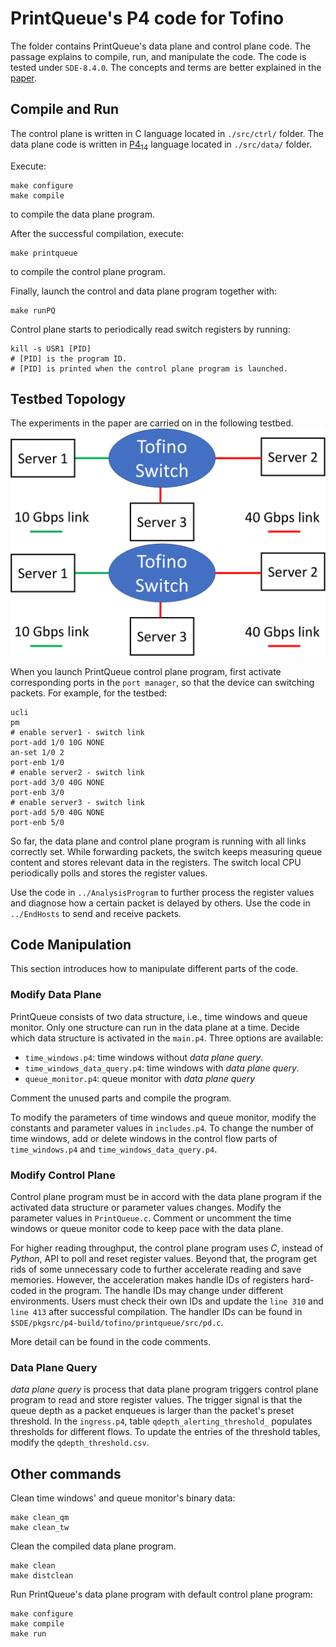# PrintQueue's P4 code for Tofino

The folder contains PrintQueue's data plane and control plane code. 
The passage explains to compile, run, and manipulate the code. 
The code is tested under `SDE-8.4.0`. The concepts and terms are better explained in the [paper]().

## Compile and Run
The control plane is written in C language located in `./src/ctrl/` folder.
The data plane code is written in [P4<sub>14</sub>](https://p4.org/p4-spec/p4-14/v1.1.0/tex/p4.pdf) language located in `./src/data/` folder.

Execute:
```shell script
make configure
make compile
```
to compile the data plane program.

After the successful compilation, execute:
```shell script
make printqueue
```
to compile the control plane program.

Finally, launch the control and data plane program together with:
```shell script
make runPQ
```
Control plane starts to periodically read switch registers by running:
```shell script
kill -s USR1 [PID]
# [PID] is the program ID.
# [PID] is printed when the control plane program is launched.
```

## Testbed Topology
The experiments in the paper are carried on in the following testbed.
<img src="./doc/testbed_topology.png">
![](./doc/testbed_topology.png)

When you launch PrintQueue control plane program, first activate corresponding ports in the `port manager`, so that the device can switching packets.
For example, for the testbed:
```shell script
ucli
pm
# enable server1 - switch link
port-add 1/0 10G NONE
an-set 1/0 2
port-enb 1/0
# enable server2 - switch link
port-add 3/0 40G NONE
port-enb 3/0
# enable server3 - switch link
port-add 5/0 40G NONE
port-enb 5/0
```
So far, the data plane and control plane program is running with all links correctly set.
While forwarding packets, the switch keeps measuring queue content and stores relevant data in the registers.
The switch local CPU periodically polls and stores the register values.

Use the code in `../AnalysisProgram` to further process the register values and diagnose how a certain packet is delayed by others.
Use the code in `../EndHosts` to send and receive packets. 

## Code Manipulation
This section introduces how to manipulate different parts of the code.

### Modify Data Plane
PrintQueue consists of two data structure, i.e., time windows and queue monitor.
Only one structure can run in the data plane at a time.
Decide which data structure is activated in the `main.p4`.
Three options are available:
* `time_windows.p4`: time windows without *data plane query*.
* `time_windows_data_query.p4`: time windows with *data plane query*.
* `queue_monitor.p4`: queue monitor with *data plane query*

Comment the unused parts and compile the program.

To modify the parameters of time windows and queue monitor, modify the constants and parameter values in `includes.p4`.
To change the number of time windows, add or delete windows in the control flow parts of `time_windows.p4` and `time_windows_data_query.p4`.

### Modify Control Plane
Control plane program must be in accord with the data plane program if the activated data structure or parameter values changes.
Modify the parameter values in `PrintQueue.c`. Comment or uncomment the time windows or queue monitor code to keep pace with the data plane.

For higher reading throughput, the control plane program uses *C*, instead of *Python*, API to poll and reset register values.
Beyond that, the program get rids of some unnecessary code to further accelerate reading and save memories.
However, the acceleration makes handle IDs of registers hard-coded in the program. The handle IDs may change under different environments.
Users must check their own IDs and update the `line 310` and `line 413` after successful compilation.
The handler IDs can be found in `$SDE/pkgsrc/p4-build/tofino/printqueue/src/pd.c`.

More detail can be found in the code comments.

### Data Plane Query
*data plane query* is process that data plane program triggers control plane program to read and store register values.
The trigger signal is that the queue depth as a packet enqueues is larger than the packet's preset threshold.
In the `ingress.p4`, table `qdepth_alerting_threshold_` populates thresholds for different flows.
To update the entries of the threshold tables, modify the `qdepth_threshold.csv`.

## Other commands
Clean time windows' and queue monitor's binary data:
```shell script
make clean_qm
make clean_tw
```
Clean the compiled data plane program.
```shell script
make clean
make distclean
```
Run PrintQueue's data plane program with default control plane program:
```shell script
make configure
make compile
make run
```

